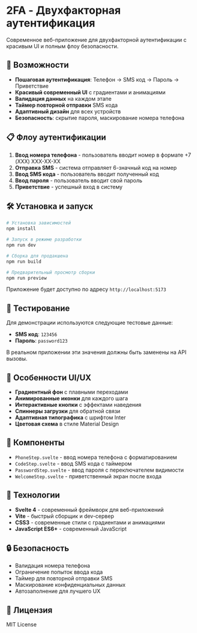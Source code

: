 # 2FA - Двухфакторная аутентификация

Современное веб-приложение для двухфакторной аутентификации с красивым UI и полным флоу безопасности.

## 🚀 Возможности

- **Пошаговая аутентификация**: Телефон → SMS код → Пароль → Приветствие
- **Красивый современный UI** с градиентами и анимациями
- **Валидация данных** на каждом этапе
- **Таймер повторной отправки** SMS кода
- **Адаптивный дизайн** для всех устройств
- **Безопасность**: скрытие пароля, маскирование номера телефона

## 📋 Флоу аутентификации

1. **Ввод номера телефона** - пользователь вводит номер в формате +7 (XXX) XXX-XX-XX
2. **Отправка SMS** - система отправляет 6-значный код на номер
3. **Ввод SMS кода** - пользователь вводит полученный код
4. **Ввод пароля** - пользователь вводит свой пароль
5. **Приветствие** - успешный вход в систему

## 🛠 Установка и запуск

```bash
# Установка зависимостей
npm install

# Запуск в режиме разработки
npm run dev

# Сборка для продакшена
npm run build

# Предварительный просмотр сборки
npm run preview
```

Приложение будет доступно по адресу `http://localhost:5173`

## 🧪 Тестирование

Для демонстрации используются следующие тестовые данные:

- **SMS код**: `123456`
- **Пароль**: `password123`

В реальном приложении эти значения должны быть заменены на API вызовы.

## 🎨 Особенности UI/UX

- **Градиентный фон** с плавными переходами
- **Анимированные иконки** для каждого шага
- **Интерактивные кнопки** с эффектами наведения
- **Спиннеры загрузки** для обратной связи
- **Адаптивная типографика** с шрифтом Inter
- **Цветовая схема** в стиле Material Design

## 📱 Компоненты

- `PhoneStep.svelte` - ввод номера телефона с форматированием
- `CodeStep.svelte` - ввод SMS кода с таймером
- `PasswordStep.svelte` - ввод пароля с переключателем видимости
- `WelcomeStep.svelte` - приветственный экран после входа

## 🔧 Технологии

- **Svelte 4** - современный фреймворк для веб-приложений
- **Vite** - быстрый сборщик и dev-сервер
- **CSS3** - современные стили с градиентами и анимациями
- **JavaScript ES6+** - современный JavaScript

## 🔒 Безопасность

- Валидация номера телефона
- Ограничение попыток ввода кода
- Таймер для повторной отправки SMS
- Маскирование конфиденциальных данных
- Автозаполнение для лучшего UX

## 📄 Лицензия

MIT License 